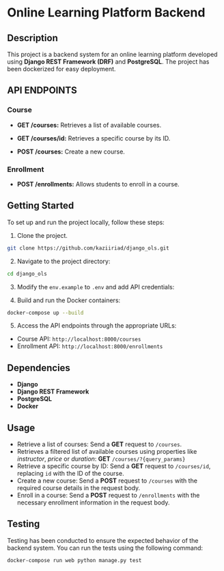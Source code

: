 Online Learning Platform Backend
===

## Description
This project is a backend system for an online learning platform developed using **Django REST Framework (DRF)** and **PostgreSQL**. The project has been dockerized for easy deployment.

## API ENDPOINTS
### Course
- **GET /courses:** Retrieves a list of available courses.

- **GET /courses/id:** Retrieves a specific course by its ID.
- **POST /courses:** Create a new course.

### Enrollment
- **POST /enrollments:** Allows students to enroll in a course.

## Getting Started

To set up and run the project locally, follow these steps:

1. Clone the project.
```bash
git clone https://github.com/kaziiriad/django_ols.git
``` 
2. Navigate to the project directory:
```bash
cd django_ols
```
3. Modify the `env.example` to `.env` and add API credentials:

4. Build and run the Docker containers:

```bash
docker-compose up --build
```
5. Access the API endpoints through the appropriate URLs:

- Course API: `http://localhost:8000/courses`
- Enrollment API: `http://localhost:8000/enrollments`

## Dependencies
- **Django**
- **Django REST Framework**
- **PostgreSQL**
- **Docker**

## Usage
- Retrieve a list of courses: Send a **GET** request to `/courses`.
- Retrieves a filtered list of available courses using properties like *instructor*, *price* or *duration*: **GET** `/courses/?{query_params}`
- Retrieve a specific course by ID: Send a **GET** request to `/courses/id`, replacing `id` with the ID of the course.
- Create a new course: Send a **POST** request to `/courses` with the required course details in the request body.
- Enroll in a course: Send a **POST** request to `/enrollments` with the necessary enrollment information in the request body.

## Testing

Testing has been conducted to ensure the expected behavior of the backend system. You can run the tests using the following command:

```bash
docker-compose run web python manage.py test
```